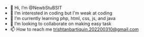 - 👋 Hi, I’m @NewbStuBSIT
- 👀 I’m interested in coding but I'm weak at coding
- 🌱 I’m currently learning php, html, css, js, and java 
- 💞️ I’m looking to collaborate on making easy task 
- 📫 How to reach me trishtanbartiquin.202200310@gmail.com 

<!---
NewbStuBSIT/NewbStuBSIT is a ✨ special ✨ repository because its `README.md` (this file) appears on your GitHub profile.
You can click the Preview link to take a look at your changes.
--->
